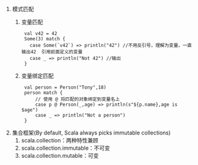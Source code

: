 1. 模式匹配
	1. 变量匹配

			val v42 = 42
			Some(3) match {
			  case Some(`v42`) => println("42") //不用反引号，理解为变量，一直输出42  引用前面定义的变量
			  case _ => println("Not 42") //输出
			}
	2. 变量绑定匹配

			val person = Person("Tony",18)
			person match {
				// 使用 @ 将匹配的对象绑定到变量名上
		        case p @ Person(_,age) => println(s"${p.name},age is $age")
		        case _ => println("Not a person")
		    }
2. 集合框架(By default, Scala always picks immutable collections)
    1. scala.collection：两种特性兼顾
    2. scala.collection.immutable：不可变
    3. scala.collection.mutable：可变
